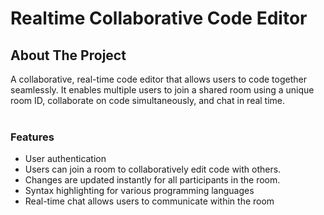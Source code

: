 # Realtime Collaborative Code Editor
## About The Project
A collaborative, real-time code editor that allows users to code together seamlessly. It enables multiple users to join a shared room using a unique room ID, 
collaborate on code simultaneously, and chat in real time.<br><br>
### Features
- User authentication
- Users can join a room to collaboratively edit code with others.
- Changes are updated instantly for all participants in the room.
- Syntax highlighting for various programming languages
- Real-time chat allows users to communicate within the room



